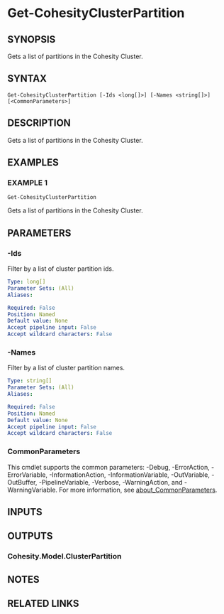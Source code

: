 # Get-CohesityClusterPartition

## SYNOPSIS
Gets a list of partitions in the Cohesity Cluster.

## SYNTAX

```
Get-CohesityClusterPartition [-Ids <long[]>] [-Names <string[]>] [<CommonParameters>]
```

## DESCRIPTION
Gets a list of partitions in the Cohesity Cluster.

## EXAMPLES

### EXAMPLE 1
```
Get-CohesityClusterPartition
```

Gets a list of partitions in the Cohesity Cluster.

## PARAMETERS

### -Ids
Filter by a list of cluster partition ids.

```yaml
Type: long[]
Parameter Sets: (All)
Aliases:

Required: False
Position: Named
Default value: None
Accept pipeline input: False
Accept wildcard characters: False
```

### -Names
Filter by a list of cluster partition names.

```yaml
Type: string[]
Parameter Sets: (All)
Aliases:

Required: False
Position: Named
Default value: None
Accept pipeline input: False
Accept wildcard characters: False
```

### CommonParameters
This cmdlet supports the common parameters: -Debug, -ErrorAction, -ErrorVariable, -InformationAction, -InformationVariable, -OutVariable, -OutBuffer, -PipelineVariable, -Verbose, -WarningAction, and -WarningVariable. For more information, see [about_CommonParameters](http://go.microsoft.com/fwlink/?LinkID=113216).

## INPUTS

## OUTPUTS

### Cohesity.Model.ClusterPartition
## NOTES

## RELATED LINKS
